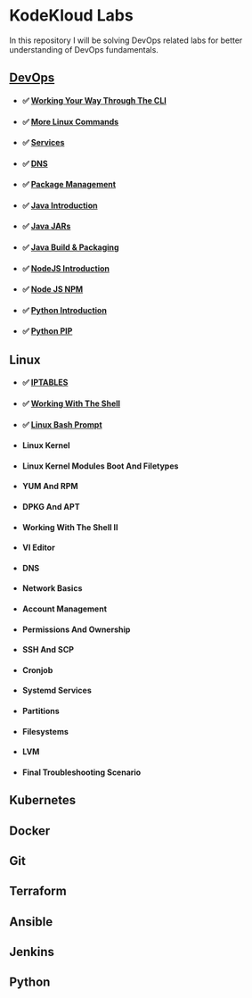 # KodeKloud Labs

In this repository I will be solving DevOps related labs for better understanding of DevOps fundamentals.

## [DevOps](DevOps/devops.md)

- #### ✅ [Working Your Way Through The CLI](/DevOps/Dns/dns.md)
- #### ✅ [More Linux Commands](DevOps/More%20Linux%20Commands/more_linux_commands.md)
- #### ✅ [Services](DevOps/Services/services.md)
- #### ✅ [DNS](DevOps/Dns/dns.md)
- #### ✅ [Package Management](DevOps/Package%20Management/package_management.md)
- #### ✅ [Java Introduction](DevOps/Java%20Introduction/java_introduction.md)
- #### ✅ [Java JARs ](DevOps/Java%20JARs/java_jars.md)
- #### ✅ [Java Build & Packaging](DevOps/Java%20Build%20&%20Packages/java_build_and_packages.md)
- #### ✅ [NodeJS Introduction](DevOps/Node%20JS%20Introduction//node_js_introduction.md)
- #### ✅ [Node JS NPM](DevOps/Java%20JS%20NPM/java_js_npm.md)
- #### ✅ [Python Introduction](DevOps/Python%20Introduction/python_introduction.md)
- #### ✅ [Python PIP](DevOps/Python%20PIP/python_pip.md)

## Linux

- #### ✅ [IPTABLES](Linux/IPTABLES/iptables.md)
- #### ✅ [Working With The Shell](Linux/Working%20With%20The%20Shell/working_with_the_shell.md)
- #### ✅ [Linux Bash Prompt](Linux/Linux%20Bash%20Prompt/linux_bash_prompt.md)
- #### Linux Kernel
- #### Linux Kernel Modules Boot And Filetypes
- #### YUM And RPM
- #### DPKG And APT
- #### Working With The Shell II
- #### VI Editor
- #### DNS
- #### Network Basics
- #### Account Management
- #### Permissions And Ownership
- #### SSH And SCP
- #### Cronjob
- #### Systemd Services
- #### Partitions
- #### Filesystems
- #### LVM
- #### Final Troubleshooting Scenario

## Kubernetes

## Docker

## Git 

## Terraform

## Ansible

## Jenkins

## Python